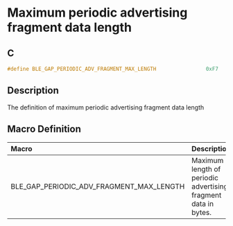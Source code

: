 # Maximum periodic advertising fragment data length

## C

```c
#define BLE_GAP_PERIODIC_ADV_FRAGMENT_MAX_LENGTH              	0xF7
```

## Description

The definition of maximum periodic advertising fragment data length

## Macro Definition

|Macro|Description|
|:---|:---|
|BLE_GAP_PERIODIC_ADV_FRAGMENT_MAX_LENGTH|Maximum length of periodic advertising fragment data in bytes.|
